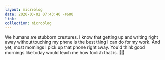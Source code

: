 ```yaml
---
layout: microblog
date: 2020-03-02 07:43:40 -0600
link: 
collection: microblog
---
```

We humans are stubborn creatures. I know that getting up and writing right away without touching my phone is the best thing I can do for my work. And yet, most mornings I pick up that phone right away. You'd think good mornings like today would teach me how foolish that is. 🤷‍♂️
